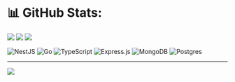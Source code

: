 
# 📊 GitHub Stats:
![](https://github-readme-stats.vercel.app/api?username=mohammadmahdihasani&theme=blueberry&hide_border=true&include_all_commits=false&count_private=false)
![](https://github-readme-streak-stats.herokuapp.com/?user=mohammadmahdihasani&theme=blueberry&hide_border=true)
![](https://github-readme-stats.vercel.app/api/top-langs/?username=mohammadmahdihasani&theme=blueberry&hide_border=true&include_all_commits=false&count_private=false&layout=compact)

![NestJS](https://img.shields.io/badge/nestjs-%23E0234E.svg?style=for-the-badge&logo=nestjs&logoColor=white) ![Go](https://img.shields.io/badge/go-%2300ADD8.svg?style=for-the-badge&logo=go&logoColor=white) ![TypeScript](https://img.shields.io/badge/typescript-%23007ACC.svg?style=for-the-badge&logo=typescript&logoColor=white) ![Express.js](https://img.shields.io/badge/express.js-%23404d59.svg?style=for-the-badge&logo=express&logoColor=%2361DAFB) ![MongoDB](https://img.shields.io/badge/MongoDB-%234ea94b.svg?style=for-the-badge&logo=mongodb&logoColor=white) ![Postgres](https://img.shields.io/badge/postgres-%23316192.svg?style=for-the-badge&logo=postgresql&logoColor=white)


---
[![](https://visitcount.itsvg.in/api?id=mohammadmahdihasani&icon=0&color=0)](https://visitcount.itsvg.in)

<!-- Proudly created with GPRM ( https://gprm.itsvg.in ) -->
